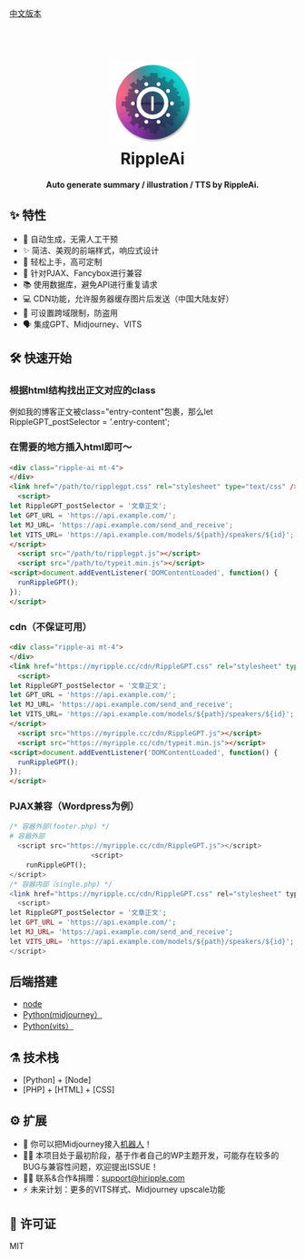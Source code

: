 [中文版本](https://github.com/)

<h1 align="center">
  <br>
  <a href="https://hiripple.com/" alt="logo" ><img src="https://raw.githubusercontent.com/CelestialRipple/RippleAi-Summary-Illustration-TTS/main/icon-min.svg" width="150"/></a>
  <br>
  RippleAi
  <br>
</h1>
<h4 align="center">Auto generate summary / illustration / TTS by RippleAi.</h4>


## :sparkles: 特性
* 🤖 自动生成，无需人工干预
* ✨ 简洁、美观的前端样式，响应式设计
* 👋 轻松上手，高可定制
* 💾 针对PJAX、Fancybox进行兼容
* 📚 使用数据库，避免API进行重复请求
* 💻 CDN功能，允许服务器缓存图片后发送（中国大陆友好）
* 🔐 可设置跨域限制，防盗用
* 🗣️ 集成GPT、Midjourney、VITS

## :hammer_and_wrench: 快速开始 

### 根据html结构找出正文对应的class

例如我的博客正文被class="entry-content"包裹，那么let RippleGPT_postSelector = '.entry-content';

### 在需要的地方插入html即可～
```html
<div class="ripple-ai mt-4">
</div>
<link href="/path/to/ripplegpt.css" rel="stylesheet" type="text/css" />
  <script>
let RippleGPT_postSelector = '文章正文';
let GPT_URL = 'https://api.example.com/';
let MJ_URL= 'https://api.example.com/send_and_receive';
let VITS_URL= 'https://api.example.com/models/${path}/speakers/${id}';
</script>
  <script src="/path/to/ripplegpt.js"></script>
  <script src="/path/to/typeit.min.js"></script>
<script>document.addEventListener('DOMContentLoaded', function() {
  runRippleGPT();
});
</script>
```

### cdn（不保证可用）

```html
<div class="ripple-ai mt-4">
</div>
<link href="https://myripple.cc/cdn/RippleGPT.css" rel="stylesheet" type="text/css" />
  <script>
let RippleGPT_postSelector = '文章正文';
let GPT_URL = 'https://api.example.com/';
let MJ_URL= 'https://api.example.com/send_and_receive';
let VITS_URL= 'https://api.example.com/models/${path}/speakers/${id}';
</script>
  <script src="https://myripple.cc/cdn/RippleGPT.js"></script>
  <script src="https://myripple.cc/cdn/typeit.min.js"></script>
<script>document.addEventListener('DOMContentLoaded', function() {
  runRippleGPT();
});
</script>
```
### PJAX兼容（Wordpress为例）

```PHP
/* 容器外部(footer.php) */	
# 容器外部
  <script src="https://myripple.cc/cdn/RippleGPT.js"></script>
					<script>
	runRippleGPT();
</script>
/* 容器内部（single.php) */	
<link href="https://myripple.cc/cdn/RippleGPT.css" rel="stylesheet" type="text/css" />
  <script>
let RippleGPT_postSelector = '文章正文';
let GPT_URL = 'https://api.example.com/';
let MJ_URL= 'https://api.example.com/send_and_receive';
let VITS_URL= 'https://api.example.com/models/${path}/speakers/${id}';
</script>
```

## 后端搭建
- [node](https://github.com/CelestialRipple/RippleAi-Summary-Illustration-TTS/tree/main/node-server)
- [Python(midjourney）](https://github.com/CelestialRipple/RippleAi-Summary-Illustration-TTS/tree/main/python-server)
- [Python(vits）](https://github.com/CelestialRipple/RippleAi-Summary-Illustration-TTS/tree/main/python-server/VITS-server)

## :alembic: 技术栈

* [Python] + [Node]
* [PHP] + [HTML] + [CSS]

## :gear: 扩展
- 🤖️ 你可以把Midjourney接入[机器人](https://github.com/CelestialRipple/Midjourney-bot)！
- 👶🏿 本项目处于最初阶段，基于作者自己的WP主题开发，可能存在较多的BUG与兼容性问题，欢迎提出ISSUE！
- 👍🏻 联系&合作&捐赠：support@hiripple.com
- ⚡️ 未来计划：更多的VITS样式、Midjourney upscale功能

## :scroll: 许可证

MIT
